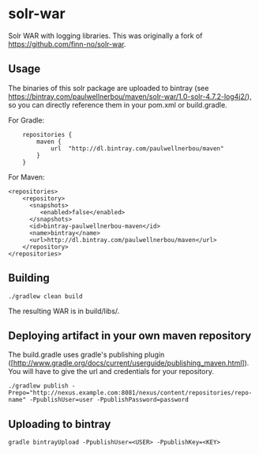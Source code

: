 solr-war
========

Solr WAR with logging libraries. This was originally a fork of https://github.com/finn-no/solr-war. 

Usage
-----

The binaries of this solr package are uploaded to bintray (see https://bintray.com/paulwellnerbou/maven/solr-war/1.0-solr-4.7.2-log4j2/),
so you can directly reference them in your pom.xml or build.gradle.

For Gradle:

```
	repositories {
        maven {
            url  "http://dl.bintray.com/paulwellnerbou/maven"
        }
    }
```

For Maven:

```
<repositories>
	<repository>
	  <snapshots>
         <enabled>false</enabled>
	  </snapshots>
	  <id>bintray-paulwellnerbou-maven</id>
	  <name>bintray</name>
	  <url>http://dl.bintray.com/paulwellnerbou/maven</url>
	</repository>
</repositories>
```

Building
--------

    ./gradlew clean build

The resulting WAR is in build/libs/.

Deploying artifact in your own maven repository
--------

The build.gradle uses gradle's publishing plugin ([http://www.gradle.org/docs/current/userguide/publishing_maven.html]). You will have to give the url
and credentials for your repository.

    ./gradlew publish -Prepo="http://nexus.example.com:8081/nexus/content/repositories/repo-name" -PpublishUser=user -PpublishPassword=password

Uploading to bintray
----

    gradle bintrayUpload -PpublishUser=<USER> -PpublishKey=<KEY>
